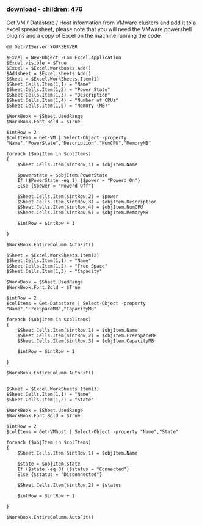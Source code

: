 ﻿---
pid:            475
poster:         alanrenouf
title:          
date:           2008-07-23 04:44:03
format:         posh
parent:         0
parent:         0
children:       476
---

# 

### [download](475.ps1) - children: [476](476.md)

Get VM / Datastore / Host information from VMware clusters and add it to a excel spreadsheet, please note that you will need the VMware powershell plugins and a copy of Excel on the machine running the code.


```posh
@@ Get-VIServer YOURSERVER

$Excel = New-Object -Com Excel.Application
$Excel.visible = $True
$Excel = $Excel.Workbooks.Add()
$Addsheet = $Excel.sheets.Add()
$Sheet = $Excel.WorkSheets.Item(1)
$Sheet.Cells.Item(1,1) = "Name"
$Sheet.Cells.Item(1,2) = "Power State"
$Sheet.Cells.Item(1,3) = "Description"
$Sheet.Cells.Item(1,4) = "Number of CPUs"
$Sheet.Cells.Item(1,5) = "Memory (MB)"

$WorkBook = $Sheet.UsedRange
$WorkBook.Font.Bold = $True

$intRow = 2
$colItems = Get-VM | Select-Object -property "Name","PowerState","Description","NumCPU","MemoryMB" 

foreach ($objItem in $colItems) 
{
    $Sheet.Cells.Item($intRow,1) = $objItem.Name
			
    $powerstate = $objItem.PowerState
    If ($PowerState -eq 1) {$power = "Powerd On"}
    Else {$power = "Powerd Off"}
		
    $Sheet.Cells.Item($intRow,2) = $power
    $Sheet.Cells.Item($intRow,3) = $objItem.Description
    $Sheet.Cells.Item($intRow,4) = $objItem.NumCPU
    $Sheet.Cells.Item($intRow,5) = $objItem.MemoryMB
    
    $intRow = $intRow + 1

}

$WorkBook.EntireColumn.AutoFit()

$Sheet = $Excel.WorkSheets.Item(2)
$Sheet.Cells.Item(1,1) = "Name"
$Sheet.Cells.Item(1,2) = "Free Space"
$Sheet.Cells.Item(1,3) = "Capacity"

$WorkBook = $Sheet.UsedRange
$WorkBook.Font.Bold = $True

$intRow = 2
$colItems = Get-Datastore | Select-Object -property "Name","FreeSpaceMB","CapacityMB"

foreach ($objItem in $colItems) 
{
    $Sheet.Cells.Item($intRow,1) = $objItem.Name
    $Sheet.Cells.Item($intRow,2) = $objItem.FreeSpaceMB
    $Sheet.Cells.Item($intRow,3) = $objItem.CapacityMB
    
    $intRow = $intRow + 1

}

$WorkBook.EntireColumn.AutoFit()


$Sheet = $Excel.WorkSheets.Item(3)
$Sheet.Cells.Item(1,1) = "Name"
$Sheet.Cells.Item(1,2) = "State"

$WorkBook = $Sheet.UsedRange
$WorkBook.Font.Bold = $True

$intRow = 2
$colItems = Get-VMhost | Select-Object -property "Name","State" 

foreach ($objItem in $colItems) 
{
    $Sheet.Cells.Item($intRow,1) = $objItem.Name		
	
    $state = $objItem.State
    If ($state -eq 0) {$status = "Connected"}
    Else {$status = "Disconnected"}
		
    $Sheet.Cells.Item($intRow,2) = $status

    $intRow = $intRow + 1

}

$WorkBook.EntireColumn.AutoFit()
```
